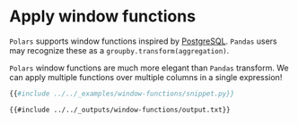 # Apply window functions

`Polars` supports window functions inspired by [PostgreSQL](https://www.postgresql.org/docs/current/tutorial-window.html).
`Pandas` users may recognize these as a `groupby.transform(aggregation)`.

`Polars` window functions are much more elegant than `Pandas` transform.
We can apply multiple functions over multiple columns in a single expression!

```python
{{#include ../../_examples/window-functions/snippet.py}}
```

```text
{{#include ../../_outputs/window-functions/output.txt}}
```
